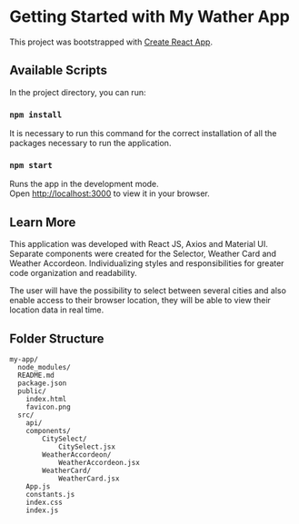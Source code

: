# Getting Started with My Wather App

This project was bootstrapped with [Create React App](https://github.com/facebook/create-react-app).

## Available Scripts

In the project directory, you can run:

### `npm install`

It is necessary to run this command for the correct installation of all the packages necessary to run the application.

### `npm start`

Runs the app in the development mode.\
Open [http://localhost:3000](http://localhost:3000) to view it in your browser.

## Learn More
This application was developed with React JS, Axios and Material UI.
Separate components were created for the Selector, Weather Card and Weather Accordeon. Individualizing styles and responsibilities for greater code organization and readability.

The user will have the possibility to select between several cities and also enable access to their browser location, they will be able to view their location data in real time.

## Folder Structure

```
my-app/
  node_modules/
  README.md
  package.json
  public/
    index.html
    favicon.png
  src/
    api/
    components/
        CitySelect/
            CitySelect.jsx
        WeatherAccordeon/
            WeatherAccordeon.jsx
        WeatherCard/
            WeatherCard.jsx
    App.js
    constants.js
    index.css
    index.js
```